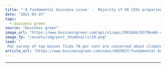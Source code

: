```yaml
---
title: "'A fundamental business issue' -  Majority of UK CEOs preparing surge in climate-focused investment"
date: "2021-03-25"
tags: 
  - business green
source: "business green"
image_url: "https://www.businessgreen.com/api/v1/wps/2981684/03f9ba66-ca1b-4ee4-9fae-2ada40a1f65a/4/skyscrapers-185x114.png"
image_fp: "/assets/img/post_thumbnails/20.png"
lead: "
 PwC survey of top bosses finds 70 per cent are concerned about climate impacts, but global picture reveals many bosses continue to ignore escalating risks ..."
article_url: "https://www.businessgreen.com/news/4029037/fundamental-business-issue-majority-uk-ceos-preparing-surge-climate-focused-investment"
---
```


---
